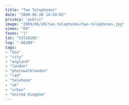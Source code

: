 ```yaml
---
title: "Two Telephones"
date: "2009-06-28 14:58:02"
privacy: "public"
image: "2009/06/28/two-telephones/two-telephones.jpg"
views: "69"
faves: "1"
lat: "51518105"
lng: "-88289"
tags:
- "box"
- "city"
- "england"
- "london"
- "photowalklondon"
- "red"
- "telehone"
- "uk"
- "urban"
- "United Kingdom"
---
```

<a href="/photos/2009/06/28/two-telephones" rel="nofollow"></a>
